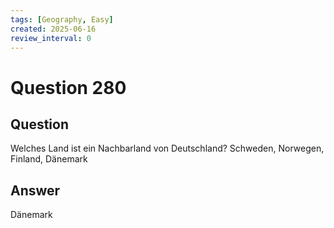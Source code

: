 ```yaml
---
tags: [Geography, Easy]
created: 2025-06-16
review_interval: 0
---
```


# Question 280

## Question

Welches Land ist ein Nachbarland von Deutschland? Schweden, Norwegen, Finland, Dänemark

## Answer

Dänemark
